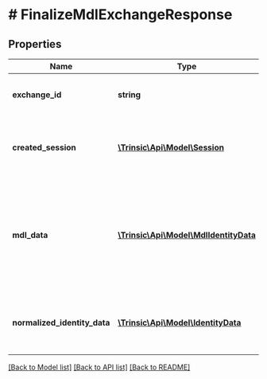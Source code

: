 # # FinalizeMdlExchangeResponse

## Properties

Name | Type | Description | Notes
------------ | ------------- | ------------- | -------------
**exchange_id** | **string** | The Exchange ID of the mDL exchange which was just finalized. |
**created_session** | [**\Trinsic\Api\Model\Session**](Session.md) | The AcceptanceSession which was created as a result of finalizing this mDL exchange. |
**mdl_data** | [**\Trinsic\Api\Model\MdlIdentityData**](MdlIdentityData.md) | The identity data from the mDL exchange, in a semi-normalized format.              Supports all possible fields and namespaces, but does not map them to Trinsic&#39;s common data model. | [optional]
**normalized_identity_data** | [**\Trinsic\Api\Model\IdentityData**](IdentityData.md) | The identity data from the mDL exchange, normalized into Trinsic&#39;s common data model. | [optional]

[[Back to Model list]](../../README.md#models) [[Back to API list]](../../README.md#endpoints) [[Back to README]](../../README.md)
